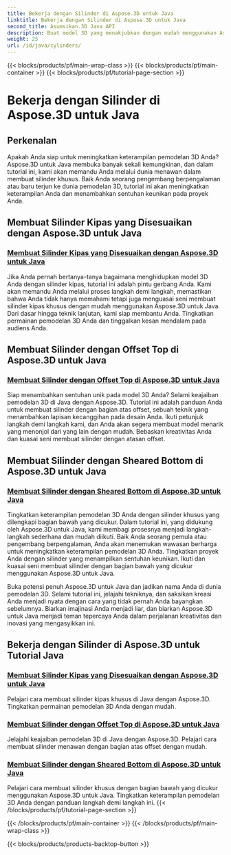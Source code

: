 ```yaml
---
title: Bekerja dengan Silinder di Aspose.3D untuk Java
linktitle: Bekerja dengan Silinder di Aspose.3D untuk Java
second_title: Asumsikan.3D Java API
description: Buat model 3D yang menakjubkan dengan mudah menggunakan Aspose.3D untuk Java! Pelajari cara membuat silinder kipas, silinder atas offset, dan silinder bawah geser dengan tutorial.
weight: 25
url: /id/java/cylinders/
---
```


{{< blocks/products/pf/main-wrap-class >}}
{{< blocks/products/pf/main-container >}}
{{< blocks/products/pf/tutorial-page-section >}}

# Bekerja dengan Silinder di Aspose.3D untuk Java

## Perkenalan

Apakah Anda siap untuk meningkatkan keterampilan pemodelan 3D Anda? Aspose.3D untuk Java membuka banyak sekali kemungkinan, dan dalam tutorial ini, kami akan memandu Anda melalui dunia menawan dalam membuat silinder khusus. Baik Anda seorang pengembang berpengalaman atau baru terjun ke dunia pemodelan 3D, tutorial ini akan meningkatkan keterampilan Anda dan menambahkan sentuhan keunikan pada proyek Anda.

## Membuat Silinder Kipas yang Disesuaikan dengan Aspose.3D untuk Java

### [Membuat Silinder Kipas yang Disesuaikan dengan Aspose.3D untuk Java](./creating-fan-cylinders/)

Jika Anda pernah bertanya-tanya bagaimana menghidupkan model 3D Anda dengan silinder kipas, tutorial ini adalah pintu gerbang Anda. Kami akan memandu Anda melalui proses langkah demi langkah, memastikan bahwa Anda tidak hanya memahami tetapi juga menguasai seni membuat silinder kipas khusus dengan mudah menggunakan Aspose.3D untuk Java. Dari dasar hingga teknik lanjutan, kami siap membantu Anda. Tingkatkan permainan pemodelan 3D Anda dan tinggalkan kesan mendalam pada audiens Anda.

## Membuat Silinder dengan Offset Top di Aspose.3D untuk Java

### [Membuat Silinder dengan Offset Top di Aspose.3D untuk Java](./creating-cylinders-with-offset-top/)

Siap menambahkan sentuhan unik pada model 3D Anda? Selami keajaiban pemodelan 3D di Java dengan Aspose.3D. Tutorial ini adalah panduan Anda untuk membuat silinder dengan bagian atas offset, sebuah teknik yang menambahkan lapisan kecanggihan pada desain Anda. Ikuti petunjuk langkah demi langkah kami, dan Anda akan segera membuat model menarik yang menonjol dari yang lain dengan mudah. Bebaskan kreativitas Anda dan kuasai seni membuat silinder dengan atasan offset.

## Membuat Silinder dengan Sheared Bottom di Aspose.3D untuk Java

### [Membuat Silinder dengan Sheared Bottom di Aspose.3D untuk Java](./creating-cylinders-with-sheared-bottom/)

Tingkatkan keterampilan pemodelan 3D Anda dengan silinder khusus yang dilengkapi bagian bawah yang dicukur. Dalam tutorial ini, yang didukung oleh Aspose.3D untuk Java, kami membagi prosesnya menjadi langkah-langkah sederhana dan mudah diikuti. Baik Anda seorang pemula atau pengembang berpengalaman, Anda akan menemukan wawasan berharga untuk meningkatkan keterampilan pemodelan 3D Anda. Tingkatkan proyek Anda dengan silinder yang menampilkan sentuhan keunikan. Ikuti dan kuasai seni membuat silinder dengan bagian bawah yang dicukur menggunakan Aspose.3D untuk Java.

Buka potensi penuh Aspose.3D untuk Java dan jadikan nama Anda di dunia pemodelan 3D. Selami tutorial ini, jelajahi tekniknya, dan saksikan kreasi Anda menjadi nyata dengan cara yang tidak pernah Anda bayangkan sebelumnya. Biarkan imajinasi Anda menjadi liar, dan biarkan Aspose.3D untuk Java menjadi teman tepercaya Anda dalam perjalanan kreativitas dan inovasi yang mengasyikkan ini.
## Bekerja dengan Silinder di Aspose.3D untuk Tutorial Java
### [Membuat Silinder Kipas yang Disesuaikan dengan Aspose.3D untuk Java](./creating-fan-cylinders/)
Pelajari cara membuat silinder kipas khusus di Java dengan Aspose.3D. Tingkatkan permainan pemodelan 3D Anda dengan mudah.
### [Membuat Silinder dengan Offset Top di Aspose.3D untuk Java](./creating-cylinders-with-offset-top/)
Jelajahi keajaiban pemodelan 3D di Java dengan Aspose.3D. Pelajari cara membuat silinder menawan dengan bagian atas offset dengan mudah.
### [Membuat Silinder dengan Sheared Bottom di Aspose.3D untuk Java](./creating-cylinders-with-sheared-bottom/)
Pelajari cara membuat silinder khusus dengan bagian bawah yang dicukur menggunakan Aspose.3D untuk Java. Tingkatkan keterampilan pemodelan 3D Anda dengan panduan langkah demi langkah ini.
{{< /blocks/products/pf/tutorial-page-section >}}

{{< /blocks/products/pf/main-container >}}
{{< /blocks/products/pf/main-wrap-class >}}

{{< blocks/products/products-backtop-button >}}
